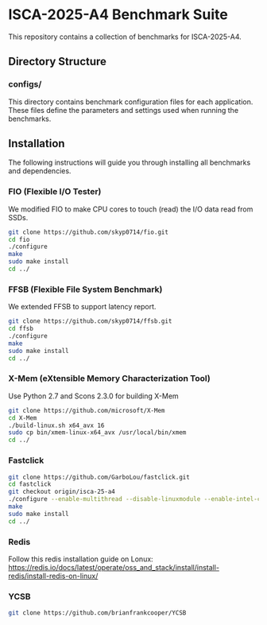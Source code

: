 # ISCA-2025-A4 Benchmark Suite

This repository contains a collection of benchmarks for ISCA-2025-A4.

## Directory Structure

### configs/
This directory contains benchmark configuration files for each application. These files define the parameters and settings used when running the benchmarks.

## Installation

The following instructions will guide you through installing all benchmarks and dependencies.

### FIO (Flexible I/O Tester)

We modified FIO to make CPU cores to touch (read) the I/O data read from SSDs.

```bash
git clone https://github.com/skyp0714/fio.git
cd fio
./configure
make
sudo make install
cd ../
```

### FFSB (Flexible File System Benchmark)

We extended FFSB to support latency report.

```bash
git clone https://github.com/skyp0714/ffsb.git
cd ffsb
./configure
make
sudo make install
cd ../
```

### X-Mem (eXtensible Memory Characterization Tool)
Use Python 2.7 and Scons 2.3.0 for building X-Mem

```bash
git clone https://github.com/microsoft/X-Mem
cd X-Mem
./build-linux.sh x64_avx 16
sudo cp bin/xmem-linux-x64_avx /usr/local/bin/xmem
cd ../
```

### Fastclick

```bash
git clone https://github.com/GarboLou/fastclick.git
cd fastclick
git checkout origin/isca-25-a4
./configure --enable-multithread --disable-linuxmodule --enable-intel-cpu --enable-user-multithread --verbose CFLAGS="-g -O3" CXXFLAGS="-g -std=gnu++11 -O3" --disable-dynamic-linking --enable-poll --enable-bound-port-transfer --enable-dpdk --enable-batch --with-netmap=no --enable-zerocopy --disable-dpdk-pool --disable-dpdk-packet --enable-user-timestamp
make
sudo make install
cd ../
```

### Redis
Follow this redis installation guide on Lonux: https://redis.io/docs/latest/operate/oss_and_stack/install/install-redis/install-redis-on-linux/

### YCSB
```bash
git clone https://github.com/brianfrankcooper/YCSB
```